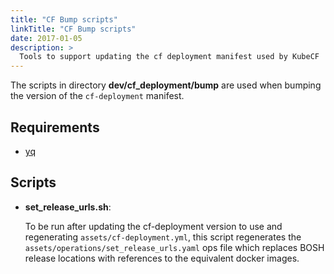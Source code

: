 ```yaml
---
title: "CF Bump scripts"
linkTitle: "CF Bump scripts"
date: 2017-01-05
description: >
  Tools to support updating the cf deployment manifest used by KubeCF
---
```


The scripts in directory __dev/cf_deployment/bump__ are used when bumping
the version of the `cf-deployment` manifest.

## Requirements

  - [yq][yq]

## Scripts

  - __set_release_urls.sh__:

    To be run after updating the cf-deployment version to use and
    regenerating `assets/cf-deployment.yml`, this script regenerates
    the `assets/operations/set_release_urls.yaml` ops file which
    replaces BOSH release locations with references to the equivalent
    docker images.

[yq]: https://yq.readthedocs.io/en/latest/
